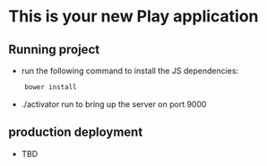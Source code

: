 This is your new Play application
=================================

## Running project

 - run the following command to install the JS dependencies:
```bash
    bower install
```
 - ./activator run to bring up the server on port 9000

## production deployment

 - TBD
